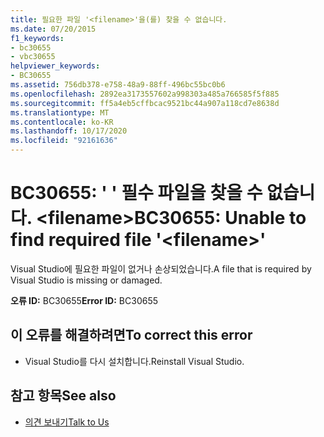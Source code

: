 ```yaml
---
title: 필요한 파일 '<filename>'을(를) 찾을 수 없습니다.
ms.date: 07/20/2015
f1_keywords:
- bc30655
- vbc30655
helpviewer_keywords:
- BC30655
ms.assetid: 756db378-e758-48a9-88ff-496bc55bc0b6
ms.openlocfilehash: 2892ea3173557602a998303a485a766585f5f885
ms.sourcegitcommit: ff5a4eb5cffbcac9521bc44a907a118cd7e8638d
ms.translationtype: MT
ms.contentlocale: ko-KR
ms.lasthandoff: 10/17/2020
ms.locfileid: "92161636"
---
```

# <a name="bc30655-unable-to-find-required-file-filename"></a><span data-ttu-id="07151-102">BC30655: ' ' 필수 파일을 찾을 수 없습니다. \<filename></span><span class="sxs-lookup"><span data-stu-id="07151-102">BC30655: Unable to find required file '\<filename>'</span></span>

<span data-ttu-id="07151-103">Visual Studio에 필요한 파일이 없거나 손상되었습니다.</span><span class="sxs-lookup"><span data-stu-id="07151-103">A file that is required by Visual Studio is missing or damaged.</span></span>

 <span data-ttu-id="07151-104">**오류 ID:** BC30655</span><span class="sxs-lookup"><span data-stu-id="07151-104">**Error ID:** BC30655</span></span>

## <a name="to-correct-this-error"></a><span data-ttu-id="07151-105">이 오류를 해결하려면</span><span class="sxs-lookup"><span data-stu-id="07151-105">To correct this error</span></span>

- <span data-ttu-id="07151-106">Visual Studio를 다시 설치합니다.</span><span class="sxs-lookup"><span data-stu-id="07151-106">Reinstall Visual Studio.</span></span>

## <a name="see-also"></a><span data-ttu-id="07151-107">참고 항목</span><span class="sxs-lookup"><span data-stu-id="07151-107">See also</span></span>

- [<span data-ttu-id="07151-108">의견 보내기</span><span class="sxs-lookup"><span data-stu-id="07151-108">Talk to Us</span></span>](/visualstudio/ide/feedback-options)
